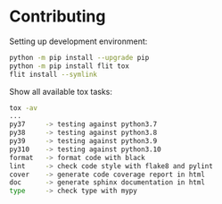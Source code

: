 # Contributing

Setting up development environment:

```bash
python -m pip install --upgrade pip
python -m pip install flit tox
flit install --symlink
```

Show all available tox tasks:

```bash
tox -av
...
py37     -> testing against python3.7
py38     -> testing against python3.8
py39     -> testing against python3.9
py310    -> testing against python3.10
format   -> format code with black
lint     -> check code style with flake8 and pylint
cover    -> generate code coverage report in html
doc      -> generate sphinx documentation in html
type     -> check type with mypy
```
